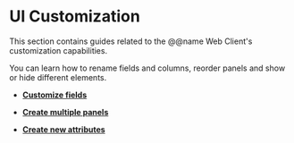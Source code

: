 # UI Customization

This section contains guides related to the @@name Web Client's customization capabilities.

You can learn how to rename fields and columns, reorder panels and show or hide different elements.

* **[Customize fields](customize-fields.md)**

* **[Create multiple panels](create-multiple-panels.md)**

* **[Create new attributes](create-new-attributes.md)**
